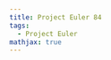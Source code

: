 ```yaml
---
title: Project Euler 84
tags:
  - Project Euler
mathjax: true
---
```

<escape><!-- more --></escape>

